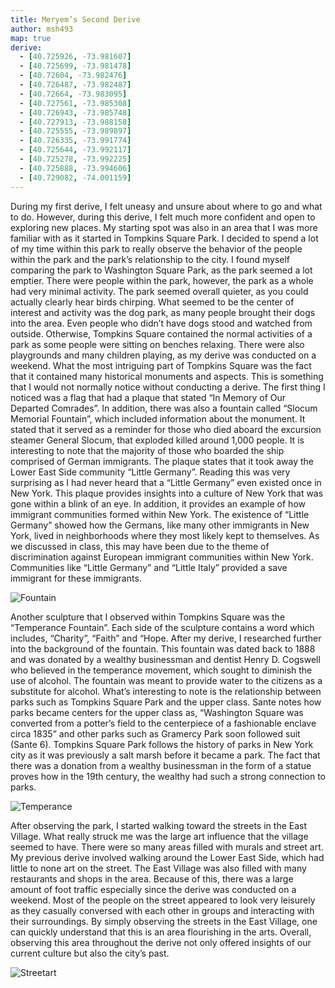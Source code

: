 ```yaml
---
title: Meryem’s Second Derive
author: msh493
map: true
derive:
  - [40.725926, -73.981607]
  - [40.725699, -73.981478]
  - [40.72604, -73.982476]
  - [40.726487, -73.982487]
  - [40.72664, -73.983095]
  - [40.727561, -73.985308]
  - [40.726943, -73.985748]
  - [40.727913, -73.988158]
  - [40.725555, -73.989897]
  - [40.726335, -73.991774]
  - [40.725644, -73.992117]
  - [40.725278, -73.992225]
  - [40.725888, -73.994606]
  - [40.729082, -74.001159]
---
```



During my first derive, I felt uneasy and unsure about where to go and what to do. However, during this derive, I felt much more confident and open to exploring new places. My starting spot was also in an area that I was more familiar with as it started in Tompkins Square Park. I decided to spend a lot of my time within this park to really observe the behavior of the people within the park and the park’s relationship to the city. I found myself comparing the park to Washington Square Park, as the park seemed a lot emptier. There were people within the park, however, the park as a whole had very minimal activity. The park seemed overall quieter, as you could actually clearly hear birds chirping. What seemed to be the center of interest and activity was the dog park, as many people brought their dogs into the area. Even people who didn’t have dogs stood and watched from outside. Otherwise, Tompkins Square contained the normal activities of a park as some people were sitting on benches relaxing. There were also playgrounds and many children playing, as my derive was conducted on a weekend.
What the most intriguing part of Tompkins Square was the fact that it contained many historical monuments and aspects. This is something that I would not normally notice without conducting a derive. The first thing I noticed was a flag that had a plaque that stated “In Memory of Our Departed Comrades”. In addition, there was also a fountain called “Slocum Memorial Fountain”, which included information about the monument. It stated that it served as a reminder for those who died aboard the excursion steamer General Slocum, that exploded killed around 1,000 people. It is interesting to note that the majority of those who boarded the ship comprised of German immigrants. The plaque states that it took away the Lower East Side community “Little Germany”. Reading this was very surprising as I had never heard that a “Little Germany” even existed once in New York. This plaque provides insights into a culture of New York that was gone within a blink of an eye. In addition, it provides an example of how immigrant communities formed within New York. The existence of “Little Germany” showed how the Germans, like many other immigrants in New York, lived in neighborhoods where they most likely kept to themselves. As we discussed in class, this may have been due to the theme of discrimination against European immigrant communities within New York. Communities like “Little Germany” and “Little Italy” provided a save immigrant for these immigrants.

![Fountain](https://i.imgur.com/E2v9sbM.jpg)

Another sculpture that I observed within Tompkins Square was the “Temperance Fountain”. Each side of the sculpture contains a word which includes, “Charity”, “Faith” and “Hope. After my derive, I researched further into the background of the fountain. This fountain was dated back to 1888 and was donated by a wealthy businessman and dentist Henry D. Cogswell who believed in the temperance movement, which sought to diminish the use of alcohol. The fountain was meant to provide water to the citizens as a substitute for alcohol. What’s interesting to note is the relationship between parks such as Tompkins Square Park and the upper class. Sante notes how parks became centers for the upper class as, “Washington Square was converted from a potter’s field to the centerpiece of a fashionable enclave circa 1835” and other parks such as Gramercy Park soon followed suit (Sante 6). Tompkins Square Park follows the history of parks in New York city as it was previously a salt marsh before it became a park. The fact that there was a donation from a wealthy businessman in the form of a statue proves how in the 19th century, the wealthy had such a strong connection to parks.

![Temperance](https://i.imgur.com/BH9k7Ax.jpg)

After observing the park, I started walking toward the streets in the East Village. What really struck me was the large art influence that the village seemed to have. There were so many areas filled with murals and street art. My previous derive involved walking around the Lower East Side, which had little to none art on the street. The East Village was also filled with many restaurants and shops in the area. Because of this, there was a large amount of foot traffic especially since the derive was conducted on a weekend. Most of the people on the street appeared to look very leisurely as they casually conversed with each other in groups and interacting with their surroundings. By simply observing the streets in the East Village, one can quickly understand that this is an area flourishing in the arts. Overall, observing this area throughout the derive not only offered insights of our current culture but also the city’s past.

![Streetart](https://i.imgur.com/kti3OA1.jpg)
